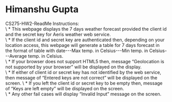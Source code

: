 Himanshu Gupta
==============

CS275-HW2-ReadMe Instructions:<br /> \ * This webpage displays the 7 days
weather forecast provided the client id and the secret key for Aeris
weather web service.<br /> \ * If the client id and secret key are
authenticated then, depending on your location access, this webpage will
generate a table for 7 days forecast in the format of table with
date---Max temp. in Celsius---Min temp. in Celsius---Average temp. in
Celsius. <br />\ * If your browser does not support HTML5 then, message
“Geolocation is not supported by your browser” will be displayed on the
display. <br />\ * If either of client id or secret key has not identified by
the web service, then message of “Entered keys are not correct” will be
displayed on the screen. \ * If you left the client id or secret key to
be empty then, message of “Keys are left empty” will be displayed on the
screen. <br />\ * Any other fail cases will display “Invalid Input” message on
the screen.
